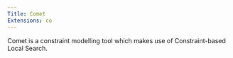 ```yaml
---
Title: Comet
Extensions: co
---
```


Comet is a constraint modelling tool which makes use of Constraint-based Local Search.

